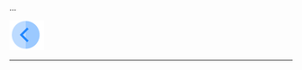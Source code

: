 ...





[![Previous](/articles/images/Previous.png)](/academy/Training_Level_1/08_reference(commonDB)_tables/04_commonDB_solutions.md)

------
